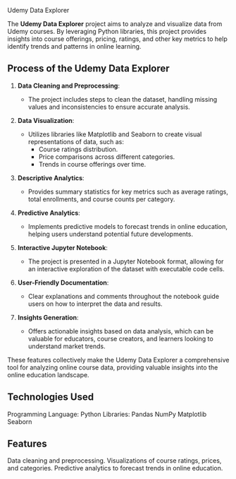 Udemy Data Explorer

The **Udemy Data Explorer** project aims to analyze and visualize data from Udemy courses. By leveraging Python libraries, this project provides insights into course offerings, pricing, ratings, and other key metrics to help identify trends and patterns in online learning.

## Process of the Udemy Data Explorer 

1. **Data Cleaning and Preprocessing**:
   - The project includes steps to clean the dataset, handling missing values and inconsistencies to ensure accurate analysis.

2. **Data Visualization**:
   - Utilizes libraries like Matplotlib and Seaborn to create visual representations of data, such as:
     - Course ratings distribution.
     - Price comparisons across different categories.
     - Trends in course offerings over time.

3. **Descriptive Analytics**:
   - Provides summary statistics for key metrics such as average ratings, total enrollments, and course counts per category.

4. **Predictive Analytics**:
   - Implements predictive models to forecast trends in online education, helping users understand potential future developments.

5. **Interactive Jupyter Notebook**:
   - The project is presented in a Jupyter Notebook format, allowing for an interactive exploration of the dataset with executable code cells.

6. **User-Friendly Documentation**:
   - Clear explanations and comments throughout the notebook guide users on how to interpret the data and results.

7. **Insights Generation**:
   - Offers actionable insights based on data analysis, which can be valuable for educators, course creators, and learners looking to understand market trends.

These features collectively make the Udemy Data Explorer a comprehensive tool for analyzing online course data, providing valuable insights into the online education landscape.


## Technologies Used
Programming Language: Python
Libraries:
Pandas
NumPy
Matplotlib
Seaborn


##  Features
Data cleaning and preprocessing.
Visualizations of course ratings, prices, and categories.
Predictive analytics to forecast trends in online education.
